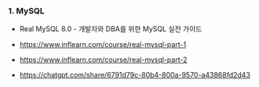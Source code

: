 ### 1. MySQL

- Real MySQL 8.0 - 개발자와 DBA를 위한 MySQL 실전 가이드
- https://www.inflearn.com/course/real-mysql-part-1
- https://www.inflearn.com/course/real-mysql-part-2

- https://chatgpt.com/share/6791d79c-80b4-800a-9570-a43868fd2d43